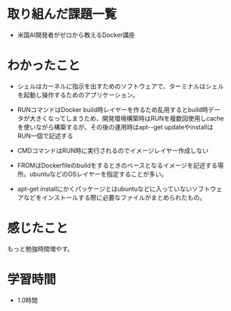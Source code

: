 # 取り組んだ課題一覧

- 米国AI開発者がゼロから教えるDocker講座

# わかったこと

- シェルはカーネルに指示を出すためのソフトウェアで、ターミナルはシェルを起動し操作するためのアプリケーション。

- RUNコマンドはDocker build時レイヤーを作るため乱用するとbuild時データが大きくなってしまうため、開発環境構築時はRUNを複数回使用しcacheを使いながら構築するが、その後の運用時はapt--get updateやinstallはRUN一個で記述する

- CMDコマンドはRUN時に実行されるのでイメージレイヤー作成しない

- FROMはDockerfileのbuildをするときのベースとなるイメージを記述する場所。ubuntuなどのOSレイヤーを指定することが多い。

- apt-get installにかくパッケージとはubuntuなどに入っていないソフトウェアなどをインストールする際に必要なファイルがまとめられたもの。


# 感じたこと

もっと勉強時間増やす。

# 学習時間

-  1.0時間